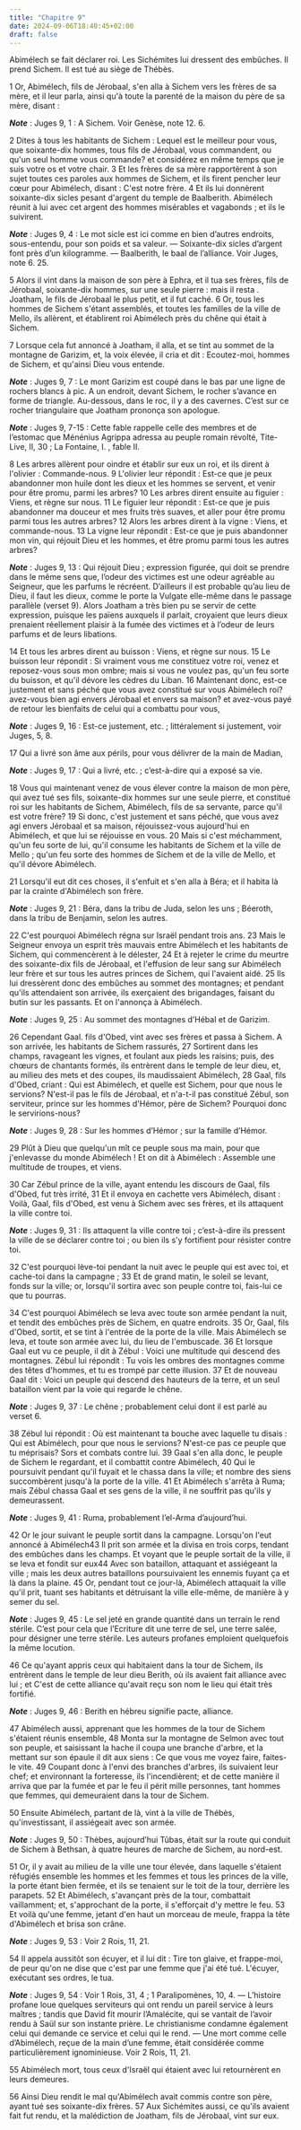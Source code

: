 ```yaml
---
title: "Chapitre 9"
date: 2024-09-06T18:40:45+02:00
draft: false
---
```



Abimélech se fait déclarer roi.
Les Sichémites lui dressent des embûches.
Il prend Sichem.
Il est tué au siège de Thébès.


1 Or, Abimélech, fils de Jérobaal, s'en alla à Sichem vers les frères de sa mère, et il leur parla, ainsi qu'à toute la parenté de la maison du père de sa mère, disant :

***Note*** :  Juges 9, 1 : A Sichem. Voir Genèse, note 12. 6.

2 Dites à tous les habitants de Sichem : Lequel est le meilleur pour vous, que soixante-dix hommes, tous fils de Jérobaal, vous commandent, ou qu'un seul homme vous commande? et considérez en même temps que je suis votre os et votre chair. 3 Et les frères de sa mère rapportèrent à son sujet toutes ces paroles aux hommes de Sichem, et ils firent pencher leur cœur pour Abimélech, disant : C'est notre frère. 4 Et ils lui donnèrent soixante-dix sicles pesant d'argent du temple de Baalberith. Abimélech réunit à lui avec cet argent des hommes misérables et vagabonds ; et ils le suivirent.

***Note*** :  Juges 9, 4 : Le mot sicle est ici comme en bien d’autres endroits, sous-entendu, pour son poids et sa valeur. ― Soixante-dix sicles d’argent font près d’un kilogramme. ― Baalberith, le baal de l’alliance. Voir Juges, note 6. 25.

5 Alors il vint dans la maison de son père à Ephra, et il tua ses frères, fils de Jérobaal, soixante-dix hommes, sur une seule pierre : mais il resta . Joatham, le fils de Jérobaal le plus petit, et il fut caché. 6 Or, tous les hommes de Sichem s'étant assemblés, et toutes les familles de la ville de Mello, ils allèrent, et établirent roi Abimélech près du chêne qui était à Sichem.


7 Lorsque cela fut annoncé à Joatham, il alla, et se tint au sommet de la montagne de Garizim, et, la voix élevée, il cria et dit : Ecoutez-moi, hommes de Sichem, et qu'ainsi Dieu vous entende.

***Note*** :  Juges 9, 7 : Le mont Garizim est coupé dans le bas par une ligne de rochers blancs à pic. A un endroit, devant Sichem, le rocher s’avance en forme de triangle. Au-dessous, dans le roc, il y a des cavernes. C’est sur ce rocher triangulaire que Joatham prononça son apologue.

***Note*** :  Juges 9, 7-15 : Cette fable rappelle celle des membres et de l’estomac que Ménénius Agrippa adressa au peuple romain révolté, Tite-Live, II, 30 ; La Fontaine, I. , fable II.

8 Les arbres allèrent pour oindre et établir sur eux un roi, et ils dirent à l'olivier : Commande-nous. 9 L'olivier leur répondit : Est-ce que je peux abandonner mon huile dont les dieux et les hommes se servent, et venir pour être promu, parmi les arbres? 10 Les arbres dirent ensuite au figuier : Viens, et règne sur nous. 11 Le figuier leur répondit : Est-ce que je puis abandonner ma douceur et mes fruits très suaves, et aller pour être promu parmi tous les autres arbres? 12 Alors les arbres dirent à la vigne : Viens, et commande-nous. 13 La vigne leur répondit : Est-ce que je puis abandonner mon vin, qui réjouit Dieu et les hommes, et être promu parmi tous les autres arbres?

***Note*** :  Juges 9, 13 : Qui réjouit Dieu ; expression figurée, qui doit se prendre dans le même sens que, l’odeur des victimes est une odeur agréable au Seigneur, que les parfums le récréent. D’ailleurs il est probable qu’au lieu de Dieu, il faut les dieux, comme le porte la Vulgate elle-même dans le passage parallèle (verset 9). Alors Joatham a très bien pu se servir de cette expression, puisque les païens auxquels il parlait, croyaient que leurs dieux prenaient réellement plaisir à la fumée des victimes et à l’odeur de leurs parfums et de leurs libations.

14 Et tous les arbres dirent au buisson : Viens, et règne sur nous. 15 Le buisson leur répondit : Si vraiment vous me constituez votre roi, venez et reposez-vous sous mon ombre; mais si vous ne voulez pas, qu'un feu sorte du buisson, et qu'il dévore les cèdres du Liban. 16 Maintenant donc, est-ce justement et sans péché que vous avez constitué sur vous Abimélech roi? avez-vous bien agi envers Jérobaal et envers sa maison? et avez-vous payé de retour les bienfaits de celui qui a combattu pour vous,

***Note*** :  Juges 9, 16 : Est-ce justement, etc. ; littéralement si justement, voir Juges, 5, 8.

17 Qui a livré son âme aux périls, pour vous délivrer de la main de Madian,

***Note*** :  Juges 9, 17 : Qui a livré, etc. ; c’est-à-dire qui a exposé sa vie.

18 Vous qui maintenant venez de vous élever contre la maison de mon père, qui avez tué ses fils, soixante-dix hommes sur une seule pierre, et constitué roi sur les habitants de Sichem, Abimélech, fils de sa servante, parce qu'il est votre frère? 19 Si donc, c'est justement et sans péché, que vous avez agi envers Jérobaal et sa maison, réjouissez-vous aujourd'hui en Abimélech, et que lui se réjouisse en vous. 20 Mais si c'est méchamment, qu'un feu sorte de lui, qu'il consume les habitants de Sichem et la ville de Mello ; qu'un feu sorte des hommes de Sichem et de la ville de Mello, et qu'il dévore Abimélech.


21 Lorsqu'il eut dit ces choses, il s'enfuit et s'en alla à Béra; et il habita là par la crainte d'Abimélech son frère.

***Note*** :  Juges 9, 21 : Béra, dans la tribu de Juda, selon les uns ; Béeroth, dans la tribu de Benjamin, selon les autres.


22 C'est pourquoi Abimélech régna sur Israël pendant trois ans. 23 Mais le Seigneur envoya un esprit très mauvais entre Abimélech et les habitants de Sichem, qui commencèrent à le délester, 24 Et à rejeter le crime du meurtre des soixante-dix fils de Jérobaal, et l'effusion de leur sang sur Abimélech leur frère et sur tous les autres princes de Sichem, qui l'avaient aidé. 25 Ils lui dressèrent donc des embûches au sommet des montagnes; et pendant qu'ils attendaient son arrivée, ils exerçaient des brigandages, faisant du butin sur les passants. Et on l'annonça à Abimélech.

***Note*** :  Juges 9, 25 : Au sommet des montagnes d’Hébal et de Garizim.


26 Cependant Gaal. fils d'Obed, vint avec ses frères et passa à Sichem. A son arrivée, les habitants de Sichem rassurés, 27 Sortirent dans les champs, ravageant les vignes, et foulant aux pieds les raisins; puis, des chœurs de chantants formés, ils entrèrent dans le temple de leur dieu, et, au milieu des mets et des coupes, ils maudissaient Abimélech, 28 Gaal, fils d'Obed, criant : Qui est Abimélech, et quelle est Sichem, pour que nous le servions? N'est-il pas le fils de Jérobaal, et n'a-t-il pas constitué Zébul, son serviteur, prince sur les hommes d'Hémor, père de Sichem? Pourquoi donc le servirions-nous?

***Note*** :  Juges 9, 28 : Sur les hommes d’Hémor ; sur la famille d’Hémor.

29 Plût à Dieu que quelqu'un mît ce peuple sous ma main, pour que j'enlevasse du monde Abimélech ! Et on dit à Abimélech : Assemble une multitude de troupes, et viens.


30 Car Zébul prince de la ville, ayant entendu les discours de Gaal, fils d'Obed, fut très irrité, 31 Et il envoya en cachette vers Abimélech, disant : Voilà, Gaal, fils d'Obed, est venu à Sichem avec ses frères, et ils attaquent la ville contre toi.

***Note*** :  Juges 9, 31 : Ils attaquent la ville contre toi ; c’est-à-dire ils pressent la ville de se déclarer contre toi ; ou bien ils s’y fortifient pour résister contre toi.

32 C'est pourquoi lève-toi pendant la nuit avec le peuple qui est avec toi, et cache-toi dans la campagne ; 33 Et de grand matin, le soleil se levant, fonds sur la ville; or, lorsqu'il sortira avec son peuple contre toi, fais-lui ce que tu pourras.


34 C'est pourquoi Abimélech se leva avec toute son armée pendant la nuit, et tendit des embûches près de Sichem, en quatre endroits. 35 Or, Gaal, fils d'Obed, sortit, et se tint à l'entrée de la porte de la ville. Mais Abimélech se leva, et toute son armée avec lui, du lieu de l'embuscade. 36 Et lorsque Gaal eut vu ce peuple, il dit à Zébul : Voici une multitude qui descend des montagnes. Zébul lui répondit : Tu vois les ombres des montagnes comme des têtes d'hommes, et tu es trompé par cette illusion. 37 Et de nouveau Gaal dit : Voici un peuple qui descend des hauteurs de la terre, et un seul bataillon vient par la voie qui regarde le chêne.

***Note*** :  Juges 9, 37 : Le chêne ; probablement celui dont il est parlé au verset 6.

38 Zébul lui répondit : Où est maintenant ta bouche avec laquelle tu disais : Qui est Abimélech, pour que nous le servions? N'est-ce pas ce peuple que tu méprisais? Sors et combats contre lui. 39 Gaal s'en alla donc, le peuple de Sichem le regardant, et il combattit contre Abimélech, 40 Qui le poursuivit pendant qu'il fuyait et le chassa dans la ville; et nombre des siens succombèrent jusqu'à la porte de la ville. 41 Et Abimélech s'arrêta à Ruma; mais Zébul chassa Gaal et ses gens de la ville, il ne souffrit pas qu'ils y demeurassent.

***Note*** :  Juges 9, 41 : Ruma, probablement l’el-Arma d’aujourd’hui.


42 Or le jour suivant le peuple sortit dans la campagne. Lorsqu'on l'eut annoncé à Abimélech43 Il prit son armée et la divisa en trois corps, tendant des embûches dans les champs. Et voyant que le peuple sortait de la ville, il se leva et fondit sur eux44 Avec son bataillon, attaquant et assiégeant la ville ; mais les deux autres bataillons poursuivaient les ennemis fuyant ça et là dans la plaine. 45 Or, pendant tout ce jour-là, Abimélech attaquait la ville qu'il prit, tuant ses habitants et détruisant la ville elle-même, de manière à y semer du sel.

***Note*** :  Juges 9, 45 : Le sel jeté en grande quantité dans un terrain le rend stérile. C’est pour cela que l’Ecriture dit une terre de sel, une terre salée, pour désigner une terre stérile. Les auteurs profanes emploient quelquefois la même locution.


46 Ce qu'ayant appris ceux qui habitaient dans la tour de Sichem, ils entrèrent dans le temple de leur dieu Berith, où ils avaient fait alliance avec lui ; et C'est de cette alliance qu'avait reçu son nom le lieu qui était très fortifié.

***Note*** :  Juges 9, 46 : Berith en hébreu signifie pacte, alliance.

47 Abimélech aussi, apprenant que les hommes de la tour de Sichem s'étaient réunis ensemble, 48 Monta sur la montagne de Selmon avec tout son peuple, et saisissant la hache il coupa une branche d'arbre, et la mettant sur son épaule il dit aux siens : Ce que vous me voyez faire, faites-le vite. 49 Coupant donc à l'envi des branches d'arbres, ils suivaient leur chef; et environnant la forteresse, ils l'incendièrent; et de cette manière il arriva que par la fumée et par le feu il périt mille personnes, tant hommes que femmes, qui demeuraient dans la tour de Sichem.


50 Ensuite Abimélech, partant de là, vint à la ville de Thébès, qu'investissant, il assiégeait avec son armée.

***Note*** :  Juges 9, 50 : Thèbes, aujourd’hui Tûbas, était sur la route qui conduit de Sichem à Bethsan, à quatre heures de marche de Sichem, au nord-est.

51 Or, il y avait au milieu de la ville une tour élevée, dans laquelle s'étaient réfugiés ensemble les hommes et les femmes et tous les princes de la ville, la porte étant bien fermée, et ils se tenaient sur le toit de la tour, derrière les parapets. 52 Et Abimélech, s'avançant près de la tour, combattait vaillamment; et, s'approchant de la porte, il s'efforçait d'y mettre le feu. 53 Et voilà qu'une femme, jetant d'en haut un morceau de meule, frappa la tête d'Abimélech et brisa son crâne.

***Note*** :  Juges 9, 53 : Voir 2 Rois, 11, 21.

54 Il appela aussitôt son écuyer, et il lui dit : Tire ton glaive, et frappe-moi, de peur qu'on ne dise que c'est par une femme que j'ai été tué. L'écuyer, exécutant ses ordres, le tua.

***Note*** :  Juges 9, 54 : Voir 1 Rois, 31, 4 ; 1 Paralipomènes, 10, 4. ― L’histoire profane loue quelques serviteurs qui ont rendu un pareil service à leurs maîtres ; tandis que David fit mourir l’Amalécite, qui se vantait de l’avoir rendu à Saül sur son instante prière. Le christianisme condamne également celui qui demande ce service et celui qui le rend. ― Une mort comme celle d’Abimélech, reçue de la main d’une femme, était considérée comme particulièrement ignominieuse. Voir 2 Rois, 11, 21.

55 Abimélech mort, tous ceux d'Israël qui étaient avec lui retournèrent en leurs demeures.


56 Ainsi Dieu rendit le mal qu'Abimélech avait commis contre son père, ayant tué ses soixante-dix frères. 57 Aux Sichémites aussi, ce qu'ils avaient fait fut rendu, et la malédiction de Joatham, fils de Jérobaal, vint sur eux.

